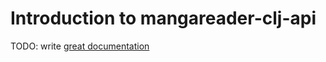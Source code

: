 # Introduction to mangareader-clj-api

TODO: write [great documentation](http://jacobian.org/writing/what-to-write/)
